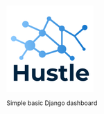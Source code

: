 ![alt text](https://github.com/TheDarkPyotr/Hustle/blob/master/static/assets/img/logo.png)


Simple basic Django dashboard
